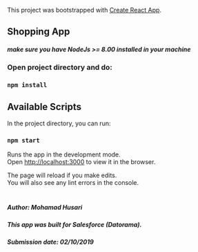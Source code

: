 This project was bootstrapped with [Create React App](https://github.com/facebook/create-react-app).

## Shopping App

##### make sure you have NodeJs >= 8.00 installed in your machine

### Open project directory and do: 
### `npm install`

## Available Scripts

In the project directory, you can run:

### `npm start`

Runs the app in the development mode.<br>
Open [http://localhost:3000](http://localhost:3000) to view it in the browser.

The page will reload if you make edits.<br>
You will also see any lint errors in the console.

#
##### Author: Mohamad Husari 
##### This app was built for Salesforce (Datorama).
##### Submission date: 02/10/2019
